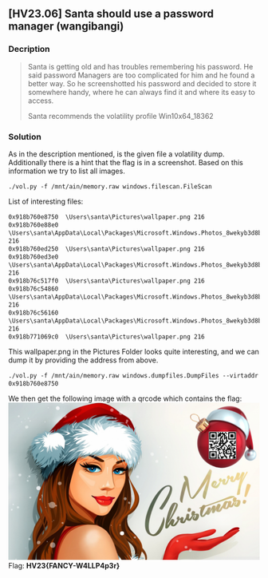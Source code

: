 ## [HV23.06] Santa should use a password manager (wangibangi)
### Decription
> Santa is getting old and has troubles remembering his password. He said password Managers are too complicated for him and he found a better way. So he screenshotted his password   and decided to store it somewhere handy, where he can always find it and where its easy to access.
>   
> Santa recommends the volatility profile Win10x64_18362  
### Solution
As in the description mentioned, is the given file a volatility dump. Additionally there is a hint that the flag is in a screenshot. Based on this information we try to list all images.
```shell 
./vol.py -f /mnt/ain/memory.raw windows.filescan.FileScan
```
List of interesting files:
```
0x918b760e8750  \Users\santa\Pictures\wallpaper.png	216
0x918b760e88e0	\Users\santa\AppData\Local\Packages\Microsoft.Windows.Photos_8wekyb3d8bbwe\LocalState\PhotosAppBackground\wallpaper.png	216
0x918b760ed250	\Users\santa\Pictures\wallpaper.png	216
0x918b760ed3e0	\Users\santa\AppData\Local\Packages\Microsoft.Windows.Photos_8wekyb3d8bbwe\LocalState\PhotosAppBackground\wallpaper.png	216
0x918b76c517f0	\Users\santa\Pictures\wallpaper.png	216
0x918b76c54860	\Users\santa\AppData\Local\Packages\Microsoft.Windows.Photos_8wekyb3d8bbwe\LocalState\PhotosAppLockscreen\wallpaper.png	216
0x918b76c56160	\Users\santa\AppData\Local\Packages\Microsoft.Windows.Photos_8wekyb3d8bbwe\LocalState\PhotosAppLockscreen\wallpaper.png	216
0x918b771069c0	\Users\santa\Pictures\wallpaper.png	216
```
This wallpaper.png in the Pictures Folder looks quite interesting, and we can dump it by providing the address from above.
```shell 
./vol.py -f /mnt/ain/memory.raw windows.dumpfiles.DumpFiles --virtaddr 0x918b760e8750
```
We then get the following image with a qrcode which contains the flag:
![wallpaper.png](wallpaper.png)
Flag: **HV23{FANCY-W4LLP4p3r}**